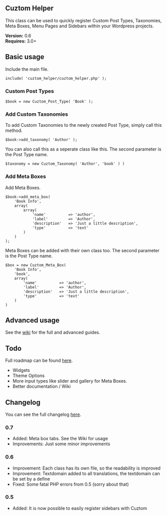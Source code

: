 ## Cuztom Helper

This class can be used to quickly register Custom Post Types, Taxonomies, Meta Boxes, Menu Pages and Sidebars within your Wordpress projects.

**Version:** 0.6  
**Requires:** 3.0+ 

## Basic usage

Include the main file.
	
	include( 'cuztom_helper/cuztom_helper.php' );
   
### Custom Post Types
	
	$book = new Cuztom_Post_Type( 'Book' );
	
### Add Custom Taxonomies
	
To add Custom Taxonomies to the newly created Post Type, simply call this method.

	$book->add_taxonomy( 'Author' );
			
You can also call this as a seperate class like this. The second parameter is the Post Type name.

	$taxonomy = new Cuztom_Taxonomy( 'Author', 'book' ) )

### Add Meta Boxes
	
Add Meta Boxes.

	$book->add_meta_box( 
		'Book Info', 
		array(
			array(
				'name' 			=> 'author',
				'label' 		=> 'Author',
				'description'	=> 'Just a little description',
				'type'			=> 'text'
			)
		)
	);
	
Meta Boxes can be added with their own class too. The second parameter is the Post Type name.

	$box = new Cuztom_Meta_Box(  
		'Book Info', 
		'book',
		array(
			'name' 			=> 'author',
			'label' 		=> 'Author',
			'description'	=> 'Just a little description',
			'type'			=> 'text'
		)
	)
	
## Advanced usage
See the <a href="https://github.com/Gizburdt/Wordpress-Cuztom-Helper/wiki">wiki</a> for the full and advanced guides.
	
## Todo
Full roadmap can be found <a href="https://github.com/Gizburdt/Wordpress-Cuztom-Helper/wiki/Roadmap">here</a>.

* Widgets
* Theme Options
* More input types like slider and gallery for Meta Boxes.
* Better documentation / Wiki

## Changelog
You can see the full changelog <a href="https://github.com/Gizburdt/Wordpress-Cuztom-Helper/wiki/Changelog">here</a>.

### 0.7
* Added: Meta box tabs. See the Wiki for usage
* Improvements: Just some minor improvements

### 0.6
* Improvement: Each class has its own file, so the readability is improved
* Improvement: Textdomain added to all translations, the textdomain can be set by a define
* Fixed: Some fatal PHP errors from 0.5 (sorry about that)

### 0.5
* Added: It is now possible to easily register sidebars with Cuztom